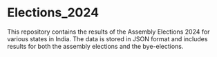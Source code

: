 # Elections_2024
This repository contains the results of the Assembly Elections 2024 for various states in India. The data is stored in JSON format and includes results for both the assembly elections and the bye-elections.
